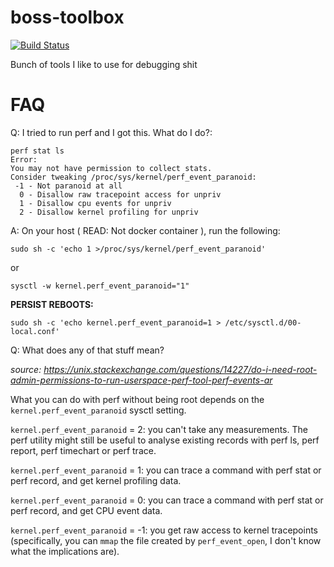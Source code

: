 # boss-toolbox

[![Build Status](https://travis-ci.org/bossjones/boss-toolbox.svg?branch=master)](https://travis-ci.org/bossjones/boss-toolbox)

Bunch of tools I like to use for debugging shit


# FAQ

Q: I tried to run perf and I got this. What do I do?:

```
perf stat ls
Error:
You may not have permission to collect stats.
Consider tweaking /proc/sys/kernel/perf_event_paranoid:
 -1 - Not paranoid at all
  0 - Disallow raw tracepoint access for unpriv
  1 - Disallow cpu events for unpriv
  2 - Disallow kernel profiling for unpriv
```

A: On your host ( READ: Not docker container ), run the following:

`sudo sh -c 'echo 1 >/proc/sys/kernel/perf_event_paranoid'`

or

`sysctl -w kernel.perf_event_paranoid="1"`


**PERSIST REBOOTS:**

`sudo sh -c 'echo kernel.perf_event_paranoid=1 > /etc/sysctl.d/00-local.conf'`


Q: What does any of that stuff mean?

*source: https://unix.stackexchange.com/questions/14227/do-i-need-root-admin-permissions-to-run-userspace-perf-tool-perf-events-ar*

What you can do with perf without being root depends on the `kernel.perf_event_paranoid` sysctl setting.

`kernel.perf_event_paranoid` = 2: you can't take any measurements. The perf utility might still be useful to analyse existing records with perf ls, perf report, perf timechart or perf trace.

`kernel.perf_event_paranoid` = 1: you can trace a command with perf stat or perf record, and get kernel profiling data.

`kernel.perf_event_paranoid` = 0: you can trace a command with perf stat or perf record, and get CPU event data.

`kernel.perf_event_paranoid` = -1: you get raw access to kernel tracepoints (specifically, you can `mmap` the file created by `perf_event_open`, I don't know what the implications are).
